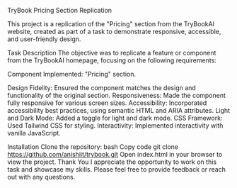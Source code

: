 TryBook Pricing Section Replication

This project is a replication of the "Pricing" section from the TryBookAI website, created as part of a task to demonstrate responsive, accessible, and user-friendly design.

Task Description
The objective was to replicate a feature or component from the TryBookAI homepage, focusing on the following requirements:

Component Implemented: "Pricing" section.

Design Fidelity: Ensured the component matches the design and functionality of the original section.
Responsiveness: Made the component fully responsive for various screen sizes.
Accessibility: Incorporated accessibility best practices, using semantic HTML and ARIA attributes.
Light and Dark Mode: Added a toggle for light and dark mode.
CSS Framework: Used Tailwind CSS for styling.
Interactivity: Implemented interactivity with vanilla JavaScript.

Installation
Clone the repository:
bash
Copy code
git clone https://github.com/anishiit/trybook.git
Open index.html in your browser to view the project.
Thank You
I appreciate the opportunity to work on this task and showcase my skills. Please feel free to provide feedback or reach out with any questions.
